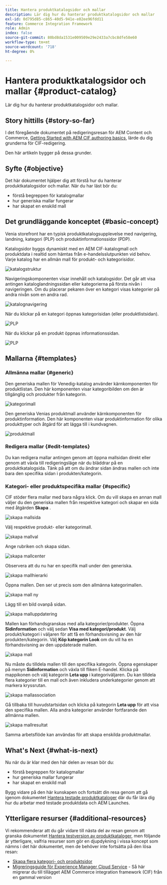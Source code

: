 ```yaml
---
title: Hantera produktkatalogsidor och mallar
description: Lär dig hur du hanterar produktkatalogsidor och mallar
exl-id: 0d795d85-c865-40d5-941e-e02ee96fdd11
feature: Commerce Integration Framework
role: Admin
index: false
source-git-commit: 80bd8da1531e009509e29e2433a7cbc8dfe58e60
workflow-type: tm+mt
source-wordcount: '718'
ht-degree: 0%

---
```



# Hantera produktkatalogsidor och mallar {#product-catalog}

Lär dig hur du hanterar produktkatalogsidor och mallar.

## Story hittills {#story-so-far}

I det föregående dokumentet på redigeringsresan för AEM Content och Commerce, [Getting Started with AEM CIF authoring basics](/help/commerce-cloud/cif-storefront/commerce-journeys/aem-commerce-content-author/getting-started.md), lärde du dig grunderna för CIF-redigering.

Den här artikeln bygger på dessa grunder.

## Syfte {#objective}

Det här dokumentet hjälper dig att förstå hur du hanterar produktkatalogsidor och mallar. När du har läst bör du:

* förstå begreppen för katalogmallar
* hur generiska mallar fungerar
* har skapat en enskild mall

## Det grundläggande konceptet {#basic-concept}

Venia storefront har en typisk produktkatalogsupplevelse med navigering, landning, kategori (PLP) och produktinformationssidor (PDP).

Katalogsidor byggs dynamiskt med en AEM CIF-katalogmall och produktdata i realtid som hämtas från e-handelsslutpunkten vid behov. Varje katalog har en allmän mall för produkt- och kategorisidor.

![katalogstruktur](assets/catalog-structure.png)

Navigeringskomponenten visar innehåll och katalogsidor. Det går att visa antingen kataloglandningssidan eller kategorierna på första nivån i navigeringen. Om du placerar pekaren över en kategori visas kategorier på andra nivån som en andra rad.

![katalognavigering](assets/catalog-navigation.png)

När du klickar på en kategori öppnas kategorisidan (eller produktlistsidan).

![PLP](assets/catalog-plp.png)

När du klickar på en produkt öppnas informationssidan.

![PLP](assets/catalog-pdp.png)

## Mallarna {#templates}

### Allmänna mallar {#generic}

Den generiska mallen för Venedig-katalog använder kärnkomponenten för produktlistan. Den här komponenten visar kategoribilden om den är tillgänglig och produkter från kategorin.

![kategorimall](assets/category-template.png)

Den generiska Venias produktmall använder kärnkomponenten för produktinformation. Den här komponenten visar produktinformation för olika produkttyper och åtgärd för att lägga till i kundvagnen.

![produktmall](assets/product-template.png)

### Redigera mallar {#edit-templates}

Du kan redigera mallar antingen genom att öppna mallsidan direkt eller genom att växla till redigeringsläge när du bläddrar på en produktkatalogsida. Tänk på att om du ändrar sidan ändras mallen och inte bara den specifika sidan i produkten/kategorin.

### Kategori- eller produktspecifika mallar {#specific}

CIF stöder flera mallar med bara några klick. Om du vill skapa en annan mall väljer du den generiska mallen från respektive kategori och skapar en sida med åtgärden **Skapa** .

![skapa mallsida](assets/create-template-page.png)

Välj respektive produkt- eller kategorimall.

![skapa mallval](assets/create-template-select.png)

Ange rubriken och skapa sidan.

![skapa mallcenter](assets/create-template-enter.png)

Observera att du nu har en specifik mall under den generiska.

![skapa mallhierarki](assets/create-template-hierachry.png)

Öppna mallen. Den ser ut precis som den allmänna kategorimallen.

![skapa mall ny](assets/create-template-new.png)

Lägg till en bild ovanpå sidan.

![skapa malluppdatering](assets/create-template-update.png)

Mallen kan förhandsgranskas med alla kategorier/produkter. Öppna **Sidinformation** och välj sedan **Visa med kategori/produkt**. Välj produkt/kategori i väljaren för att få en förhandsvisning av den här produkten/kategorin. Välj **Köp kategorin Look** om du vill ha en förhandsvisning av den uppdaterade mallen.

![skapa mall &#x200B;](assets/create-template-picker.png)

Nu måste du tilldela mallen till den specifika kategorin. Öppna egenskaper på menyn **Sidinformation** och växla till fliken E-handel. Klicka på mappikonen och välj kategorin **Leta upp** i kategoriväljaren. Du kan tilldela flera kategorier till en mall och även inkludera underkategorier genom att markera kryssrutan.

![skapa mallassociation](assets/create-template-associate.png)

Gå tillbaka till huvudstartsidan och klicka på kategorin **Leta upp** för att visa den specifika mallen. Alla andra kategorier använder fortfarande den allmänna mallen.

![skapa mallresultat](assets/create-template-result.png)

Samma arbetsflöde kan användas för att skapa enskilda produktmallar.

## What&#39;s Next {#what-is-next}

Nu när du är klar med den här delen av resan bör du:

* förstå begreppen för katalogmallar
* hur generiska mallar fungerar
* har skapat en enskild mall

Bygg vidare på den här kunskapen och fortsätt din resa genom att gå igenom dokumentet [Hantera testade produktkataloger](/help/commerce-cloud/cif-storefront/commerce-journeys/aem-commerce-content-author/staged-catalog.md) där du får lära dig hur du arbetar med testade produktdata och AEM Launches.

## Ytterligare resurser {#additional-resources}

Vi rekommenderar att du går vidare till nästa del av resan genom att granska dokumentet [Hantera testversion av produktkataloger](/help/commerce-cloud/cif-storefront/commerce-journeys/aem-commerce-content-author/staged-catalog.md), men följande är ytterligare, valfria resurser som gör en djupdykning i vissa koncept som nämns i det här dokumentet, men de behöver inte fortsätta på den lösa resan:

* [Skapa flera kategori- och produktsidor](/help/commerce-cloud/cif-storefront/authoring/multi-template-usage.md)
* [Migreringsguide för Experience Manager Cloud Service](/help/commerce-cloud/cif-storefront/migration.md) - Så här migrerar du till tillägget AEM Commerce integration framework (CIF) från en gammal version
